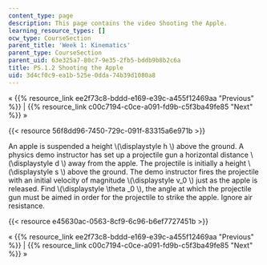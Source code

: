 ```yaml
---
content_type: page
description: This page contains the video Shooting the Apple.
learning_resource_types: []
ocw_type: CourseSection
parent_title: 'Week 1: Kinematics'
parent_type: CourseSection
parent_uid: 63e325a7-80c7-9e35-2fb5-bddb9b8b2c6a
title: PS.1.2 Shooting the Apple
uid: 3d4cf0c9-ea1b-525e-0dda-74b39d1080a8
---
```


« {{% resource_link ee2f73c8-bddd-e169-e39c-a455f12469aa "Previous" %}} | {{% resource_link c00c7194-c0ce-a091-fd9b-c5f3ba49fe85 "Next" %}} »

{{< resource 56f8dd96-7450-729c-091f-83315a6e971b >}}

An apple is suspended a height \\(\\displaystyle h \\) above the ground. A physics demo instructor has set up a projectile gun a horizontal distance \\(\\displaystyle d \\) away from the apple. The projectile is initially a height \\(\\displaystyle s \\) above the ground. The demo instructor fires the projectile with an initial velocity of magnitude \\(\\displaystyle v\_0 \\) just as the apple is released. Find \\(\\displaystyle \\theta \_0 \\), the angle at which the projectile gun must be aimed in order for the projectile to strike the apple. Ignore air resistance.

{{< resource e45630ac-0563-8cf9-6c96-b6ef7727451b >}}

« {{% resource_link ee2f73c8-bddd-e169-e39c-a455f12469aa "Previous" %}} | {{% resource_link c00c7194-c0ce-a091-fd9b-c5f3ba49fe85 "Next" %}} »